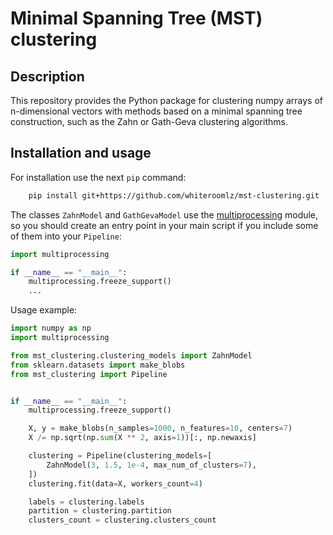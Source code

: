 # Minimal Spanning Tree (MST) clustering

## Description

This repository provides the Python package for clustering numpy arrays of n-dimensional vectors with methods based on a
minimal spanning tree construction, such as the Zahn or Gath-Geva clustering algorithms.

## Installation and usage

For installation use the next `pip` command:

```bash
    pip install git+https://github.com/whiteroomlz/mst-clustering.git
```

The classes `ZahnModel` and `GathGevaModel` use the [multiprocessing](https://docs.python.org/3/library/multiprocessing.html)
module, so you should create an entry point in your main script if you include some of them into your `Pipeline`:

```python
import multiprocessing

if __name__ == "__main__":
    multiprocessing.freeze_support()
    ...
```

Usage example:

```python
import numpy as np
import multiprocessing

from mst_clustering.clustering_models import ZahnModel
from sklearn.datasets import make_blobs
from mst_clustering import Pipeline


if __name__ == "__main__":
    multiprocessing.freeze_support()

    X, y = make_blobs(n_samples=1000, n_features=10, centers=7)
    X /= np.sqrt(np.sum(X ** 2, axis=1))[:, np.newaxis]

    clustering = Pipeline(clustering_models=[
        ZahnModel(3, 1.5, 1e-4, max_num_of_clusters=7),
    ])
    clustering.fit(data=X, workers_count=4)

    labels = clustering.labels
    partition = clustering.partition
    clusters_count = clustering.clusters_count
```

